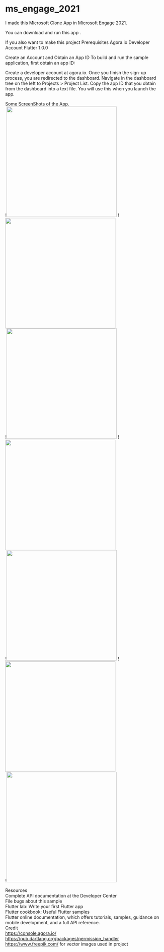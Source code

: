 # ms_engage_2021

I made this Microsoft Clone App in Microsoft Engage 2021.

You can download and run this app .

If you also want to make this project
Prerequisites
Agora.io Developer Account
Flutter 1.0.0

Create an Account and Obtain an App ID
To build and run the sample application, first obtain an app ID:

Create a developer account at agora.io. Once you finish the sign-up process, you are redirected to the dashboard.
Navigate in the dashboard tree on the left to Projects > Project List.
Copy the app ID that you obtain from the dashboard into a text file. You will use this when you launch the app.




Some ScreenShots of the App.<br />
!<img src="appImage/1.jpg" width="350" />
!<img src="appImage/2.jpg" width="350" /><br/>
!<img src="appImage/3.jpg" width="350" />
!<img src="appImage/4.jpg" width="350" /><br/>
!<img src="appImage/5.jpg" width="350" />
!<img src="appImage/6.jpg" width="350" /><br/>
!<img src="appImage/7.jpg" width="350" /><br/>


Resources<br />
Complete API documentation at the Developer Center<br />
File bugs about this sample<br />
Flutter lab: Write your first Flutter app<br />
Flutter cookbook: Useful Flutter samples<br />
Flutter online documentation, which offers tutorials, samples, guidance on mobile development, and a full API reference.<br />
Credit<br />
https://console.agora.io/<br />
https://pub.dartlang.org/packages/permission_handler<br />
https://www.freepik.com/ for vector images used in project<br />
